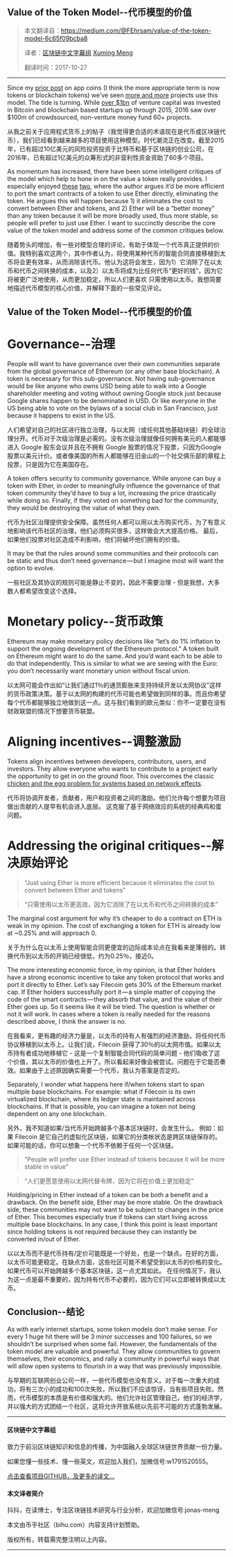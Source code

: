 Value of the Token Model--代币模型的价值
------------------------------------------------------

> 本文翻译自：https://medium.com/@FEhrsam/value-of-the-token-model-6c65f09bcba8
>
> 译者：[区块链中文字幕组](https://github.com/BlockchainTranslator/EOS)  [Xuming Meng](https://github.com/jonas-meng)
>
> 翻译时间：2017-10-27

---------------------------
Since my [prior post](https://blog.coinbase.com/app-coins-and-the-dawn-of-the-decentralized-business-model-8b8c951e734f#.g9utdxbxx) on app coins (I think the more appropriate term is now tokens or blockchain tokens) we’ve seen [more and more](http://www.coindesk.com/2016-ico-blockchain-replace-traditional-vc/) projects use this model. The tide is turning. While [over $1bn](http://www.coindesk.com/bitcoin-venture-capital/) of venture capital was invested in Bitcoin and blockchain based startups up through 2015, 2016 saw over $100m of crowdsourced, non-venture money fund 60+ projects.

从我之前关于应用程式货币上的帖子（我觉得更合适的术语现在是代币或区块链代币），我们已经看到越来越多的项目使用这种模型。时代潮流正在改变。截至2015年，已有超过10亿美元的风险投资投资于比特币和基于区块链的创业公司，在2016年，已有超过1亿美元的众筹形式的非营利性资金资助了60多个项目。

As momentum has increased, there have been some intelligent critiques of the model which help to hone in on the value a token really provides. I especially enjoyed [these](https://www.reddit.com/r/ethereum/comments/5hv1jk/the_psychology_behind_ico_funding_post_3_of_4_of/) [two](https://www.reddit.com/r/ethereum/comments/5mtnqr/the_future_is_a_decentralized_internet/dc6he9z/), where the author argues it’d be more efficient to port the smart contracts of a token to use Ether directly, eliminating the token. He argues this will happen because 1) it eliminates the cost to convert between Ether and tokens, and 2) Ether will be a “better money” than any token because it will be more broadly used, thus more stable, so people will prefer to just use Ether. I want to succinctly describe the core value of the token model and address some of the common critiques below.

随着势头的增加，有一些对模型合理的评论，有助于体现一个代币真正提供的价值。我特别喜欢这两个，其中作者认为，将使用某种代币的智能合同直接移植到太币将会更有效率，从而消除该代币。他认为这将会发生，因为1）它消除了在以太币和代币之间转换的成本，以及2）以太币将成为比任何代币“更好的钱”，因为它将被更广泛地使用，从而更加稳定，所以人们更喜欢 只需使用以太币。我想简要地描述代币模型的核心价值，并解释下面的一些常见评论。

Value of the Token Model--代币模型的价值
------------------------
Governance--治理
==========
People will want to have governance over their own communities separate from the global governance of Ethereum (or any other base blockchain). A token is necessary for this sub-governance. Not having sub-governance would be like anyone who owns USD being able to walk into a Google shareholder meeting and voting without owning Google stock just because Google shares happen to be denominated in USD. Or like everyone in the US being able to vote on the bylaws of a social club in San Francisco, just because it happens to exist in the US.

人们希望对自己的社区进行独立治理，与以太网（或任何其他基础块链）的全球治理分开。代币对于次级治理是必需的。没有次级治理就像任何拥有美元的人都能够进入 Google 股东会议并且在不拥有 Google 股票的情况下投票，只因为Google股票以美元计价。或者像美国的所有人都能够在旧金山的一个社交俱乐部的章程上投票，只是因为它在美国存在。

A token offers security to community governance. While anyone can buy a token with Ether, in order to meaningfully influence the governance of that token community they’d have to buy a lot, increasing the price drastically while doing so. Finally, if they voted on something bad for the community, they would be destroying the value of what they own.

代币为社区治理提供安全保障。虽然任何人都可以用以太币购买代币，为了有意义地影响该代币社区的治理，他们必须购买很多，这样做会大大提高价格。 最后，如果他们投票对社区造成不利影响，他们将破坏他们拥有的价值。

It may be that the rules around some communities and their protocols can be static and thus don’t need governance — but I imagine most will want the option to evolve.

一些社区及其协议的规则可能是静止不变的，因此不需要治理 - 但是我想，大多数人都希望改变这个选择。

Monetary policy--货币政策
===============
Ethereum may make monetary policy decisions like “let’s do 1% inflation to support the ongoing development of the Ethereum protocol.” A token built on Ethereum might want to do the same. And you’d want each to be able to do that independently. This is similar to what we are seeing with the Euro: you don’t necessarily want monetary union without fiscal union.

以太网可能会作出如“让我们通过1％的通货膨胀来支持持续开发以太网协议”这样的货币政策决策。基于以太网的构建的代币可能也希望做到同样的事。而且你希望每个代币都能够独立地做到这一点。这与我们看到的欧元类似：你不一定要在没有财政联盟的情况下想要货币联盟。

Aligning incentives--调整激励
===================
Tokens align incentives between developers, contributors, users, and investors. They allow everyone who wants to contribute to a project early the opportunity to get in on the ground floor. This overcomes the classic [chicken and the egg problem for systems based on network effects](https://blog.coinbase.com/app-coins-and-the-dawn-of-the-decentralized-business-model-8b8c951e734f#.g9utdxbxx).

代币将协调开发者，贡献者，用户和投资者之间的激励。他们允许每个想要为项目做出贡献的人提早有机会进入底层。 这克服了基于网络效应的系统的经典鸡和蛋问题。

Addressing the original critiques--解决原始评论
=================================
> “Just using Ether is more efficient because it eliminates the cost to convert between Ether and tokens”

> “只需使用以太币更高效，因为它消除了在以太币和代币之间转换的成本”

The marginal cost argument for why it’s cheaper to do a contract on ETH is weak in my opinion. The cost of exchanging a token for ETH is already low at ~0.25% and will approach 0.

关于为什么在以太币上使用智能合同更便宜的边际成本论点在我看来是薄弱的。转换代币到以太币的开销已经很低，约为0.25％，接近0。

The more interesting economic force, in my opinion, is that Ether holders have a strong economic incentive to take any token protocol that works and port it directly to Ether. Let’s say Filecoin gets 30% of the Ethereum market cap. If Ether holders successfully port it — a simple matter of copying the code of the smart contracts — they absorb that value, and the value of their Ether goes up. So it seems like it will be tried. The question is whether or not it will work. In cases where a token is really needed for the reasons described above, I think the answer is no.

在我看来，更有趣的经济力量是，以太币的持有人有强烈的经济激励，将任何代币协议移植到以太币上。让我们说，Filecoin 获得了30％的以太网市值。如果以太币持有者成功地移植它 - 这是一个复制智能合同代码的简单问题 - 他们吸收了这个价值，其以太币的价值也上升了。所以看起来好像会被尝试。问题在于它能否奏效。如果由于上述原因确实需要一个代币，我认为答案是否定的。

Separately, I wonder what happens here if/when tokens start to span multiple base blockchains. For example: what if Filecoin is its own virtualized blockchain, where its ledger state is maintained across blockchains. If that is possible, you can imagine a token not being dependent on any one blockchain.

另外，我不知道如果/当代币开始跨越多个基本区块链时，会发生什么。 例如：如果 Filecoin 是它自己的虚拟化区块链，如果它的分类帐状态是跨区块链保存的。如果可能的话，你可以想象一个代币不依赖于任何一个区块链。

> “People will prefer use Ether instead of tokens because it will be more stable in value”

> “人们更愿意使用以太网代替令牌，因为它将在价值上更加稳定”

Holding/pricing in Ether instead of a token can be both a benefit and a drawback. On the benefit side, Ether may be more stable. On the drawback side, these communities may not want to be subject to changes in the price of Ether. This becomes especially true if tokens can start living across multiple base blockchains. In any case, I think this point is least important since holding tokens is not required because they can instantly be converted in/out of Ether.

以以太币而不是代币持有/定价可能既是一个好处，也是一个缺点。在好的方面，以太币可能更稳定。在缺点方面，这些社区可能不希望受到以太币的价格的变化。如果代币可以开始跨越多个基本区块链，这一点尤其如此。 在任何情况下，我认为这一点是最不重要的，因为持有代币不必要的，因为它们可以立即被转换成以太币。

Conclusion--结论
----------
As with early internet startups, some token models don’t make sense. For every 1 huge hit there will be 3 minor successes and 100 failures, so we shouldn’t be surprised when some fail. However, the fundamentals of the token model are valuable and powerful. They allow communities to govern themselves, their economics, and rally a community in powerful ways that will allow open systems to flourish in a way that was previously impossible.

与早期的互联网创业公司一样，一些代币模型也没有意义。对于每一次重大的成功，将有三次小的成功和100次失败，所以我们不应该惊讶，当有些项目失败。然而，代币模型的本质是有价值和强大的。他们允许社区管理自己，他们的经济学，并以强大的方式团结一个社区，这将允许开放系统以先前不可能的方式蓬勃发展。


----------------------------------------------------

#### 区块链中文字幕组

致力于前沿区块链知识和信息的传播，为中国融入全球区块链世界贡献一份力量。

如果您懂一些技术、懂一些英文，欢迎加入我们，加微信号:w1791520555。

[点击查看项目GITHUB，及更多的译文...](https://github.com/BlockchainTranslator/EOS)

#### 本文译者简介

抖抖，在读博士，专注区块链技术研究与行业分析，欢迎加微信号:jonas-meng

本文由币乎社区（bihu.com）内容支持计划赞助。

版权所有，转载需完整注明以上内容。

----------------------------------------------------
